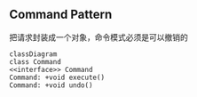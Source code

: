 ## Command Pattern

把请求封装成一个对象，命令模式必须是可以撤销的


```
classDiagram
class Command
<<interface>> Command
Command: +void execute()
Command: +void undo()
```